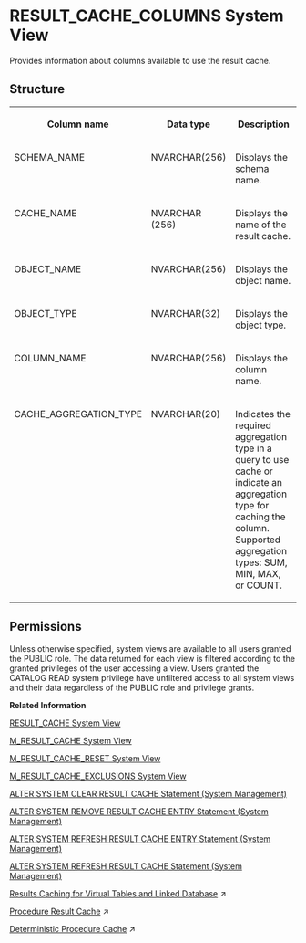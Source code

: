 <!-- loio6fa00dc34248473987f6241abd9ea454 -->

# RESULT\_CACHE\_COLUMNS System View

Provides information about columns available to use the result cache.



## Structure


<table>
<tr>
<th valign="top">

Column name

</th>
<th valign="top">

Data type

</th>
<th valign="top">

Description

</th>
</tr>
<tr>
<td valign="top">

SCHEMA\_NAME

</td>
<td valign="top">

NVARCHAR\(256\)

</td>
<td valign="top">

Displays the schema name.

</td>
</tr>
<tr>
<td valign="top">

CACHE\_NAME

</td>
<td valign="top">

NVARCHAR \(256\)

</td>
<td valign="top">

Displays the name of the result cache.

</td>
</tr>
<tr>
<td valign="top">

OBJECT\_NAME

</td>
<td valign="top">

NVARCHAR\(256\)

</td>
<td valign="top">

Displays the object name.

</td>
</tr>
<tr>
<td valign="top">

OBJECT\_TYPE

</td>
<td valign="top">

NVARCHAR\(32\)

</td>
<td valign="top">

Displays the object type.

</td>
</tr>
<tr>
<td valign="top">

COLUMN\_NAME

</td>
<td valign="top">

NVARCHAR\(256\)

</td>
<td valign="top">

Displays the column name.

</td>
</tr>
<tr>
<td valign="top">

CACHE\_AGGREGATION\_TYPE

</td>
<td valign="top">

NVARCHAR\(20\)

</td>
<td valign="top">

Indicates the required aggregation type in a query to use cache or indicate an aggregation type for caching the column. Supported aggregation types: SUM, MIN, MAX, or COUNT.

</td>
</tr>
</table>



<a name="loio6fa00dc34248473987f6241abd9ea454__section_avm_j1p_dzb"/>

## Permissions

Unless otherwise specified, system views are available to all users granted the PUBLIC role. The data returned for each view is filtered according to the granted privileges of the user accessing a view. Users granted the CATALOG READ system privilege have unfiltered access to all system views and their data regardless of the PUBLIC role and privilege grants.

**Related Information**  


[RESULT\_CACHE System View](result-cache-system-view-ae7b365.md "Provides information about objects available to use the result cache.")

[M\_RESULT\_CACHE System View](../022-Monitoring-Views/m-result-cache-system-view-71e6d97.md "Provides result cache information.")

[M\_RESULT\_CACHE\_RESET System View](../022-Monitoring-Views/m-result-cache-reset-system-view-7a3e046.md "Provides information about result cache statistics.")

[M\_RESULT\_CACHE\_EXCLUSIONS System View](../022-Monitoring-Views/m-result-cache-exclusions-system-view-c9838b9.md "Provides information about result cache exclusions.")

[ALTER SYSTEM CLEAR RESULT CACHE Statement \(System Management\)](../../010-SQL-Reference/012-SQL-Statements/alter-system-clear-result-cache-statement-system-management-97dca93.md "Removes all result cache entries from the system.")

[ALTER SYSTEM REMOVE RESULT CACHE ENTRY Statement \(System Management\)](../../010-SQL-Reference/012-SQL-Statements/alter-system-remove-result-cache-entry-statement-system-management-2124566.md "Removes the result cache entry for the specified cache ID.")

[ALTER SYSTEM REFRESH RESULT CACHE ENTRY Statement \(System Management\)](../../010-SQL-Reference/012-SQL-Statements/alter-system-refresh-result-cache-entry-statement-system-management-1ab0dbb.md "Refreshes the specified result cache entry.")

[ALTER SYSTEM REFRESH RESULT CACHE Statement \(System Management\)](../../010-SQL-Reference/012-SQL-Statements/alter-system-refresh-result-cache-statement-system-management-9d274fa.md "Refreshes all result cache entries related to the specified object with up-to-date results.")

[Results Caching for Virtual Tables and Linked Database](https://help.sap.com/viewer/477aa413a36c4a95878460696fcc8896/2024_1_QRC/en-US/7dc806a729c64cd589f0d58d3b77aae1.html "Only view results caching is supported for virtual tables and linked database.") :arrow_upper_right:

[Procedure Result Cache](https://help.sap.com/viewer/d1cb63c8dd8e4c35a0f18aef632687f0/2024_1_QRC/en-US/23bd07d4f4a1444ab64ca580373e8efc.html "Procedure Result Cache (PRC) is a server-wide in-memory cache that caches the output arguments of procedure calls using the input arguments as keys.") :arrow_upper_right:

[Deterministic Procedure Cache](https://help.sap.com/viewer/d1cb63c8dd8e4c35a0f18aef632687f0/2024_1_QRC/en-US/8809a2a02e1b49d9a3fc68bb135f430d.html "") :arrow_upper_right:

